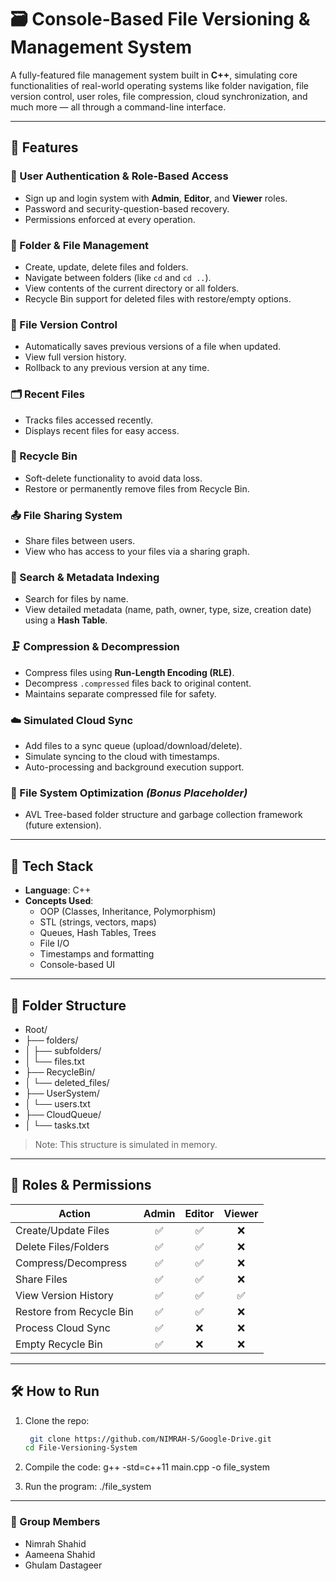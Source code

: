 # 🗃️ Console-Based File Versioning & Management System

A fully-featured file management system built in **C++**, simulating core functionalities of real-world operating systems like folder navigation, file version control, user roles, file compression, cloud synchronization, and much more — all through a command-line interface.

---

## 🚀 Features

### 🔐 User Authentication & Role-Based Access
- Sign up and login system with **Admin**, **Editor**, and **Viewer** roles.
- Password and security-question-based recovery.
- Permissions enforced at every operation.

### 📁 Folder & File Management
- Create, update, delete files and folders.
- Navigate between folders (like `cd` and `cd ..`).
- View contents of the current directory or all folders.
- Recycle Bin support for deleted files with restore/empty options.

### 🔄 File Version Control
- Automatically saves previous versions of a file when updated.
- View full version history.
- Rollback to any previous version at any time.

### 🗂️ Recent Files
- Tracks files accessed recently.
- Displays recent files for easy access.

### 🧺 Recycle Bin
- Soft-delete functionality to avoid data loss.
- Restore or permanently remove files from Recycle Bin.

### 📤 File Sharing System
- Share files between users.
- View who has access to your files via a sharing graph.

### 🔎 Search & Metadata Indexing
- Search for files by name.
- View detailed metadata (name, path, owner, type, size, creation date) using a **Hash Table**.

### 🗜️ Compression & Decompression
- Compress files using **Run-Length Encoding (RLE)**.
- Decompress `.compressed` files back to original content.
- Maintains separate compressed file for safety.

### ☁️ Simulated Cloud Sync
- Add files to a sync queue (upload/download/delete).
- Simulate syncing to the cloud with timestamps.
- Auto-processing and background execution support.

### 🧠 File System Optimization *(Bonus Placeholder)*
- AVL Tree-based folder structure and garbage collection framework (future extension).

---

## 🧪 Tech Stack

- **Language**: C++
- **Concepts Used**:
  - OOP (Classes, Inheritance, Polymorphism)
  - STL (strings, vectors, maps)
  - Queues, Hash Tables, Trees
  - File I/O
  - Timestamps and formatting
  - Console-based UI

---

## 📁 Folder Structure

- Root/
- ├──  folders/
- │ ├──  subfolders/
- │ └──  files.txt
- ├──  RecycleBin/
- │ └──  deleted_files/
- ├──  UserSystem/
- │ └──  users.txt
- ├──  CloudQueue/
- │ └──  tasks.txt

> Note: This structure is simulated in memory.

---

## 👤 Roles & Permissions

| Action                  | Admin | Editor | Viewer |
|-------------------------|:-----:|:------:|:------:|
| Create/Update Files     | ✅    | ✅     | ❌     |
| Delete Files/Folders    | ✅    | ✅     | ❌     |
| Compress/Decompress     | ✅    | ✅     | ❌     |
| Share Files             | ✅    | ✅     | ❌     |
| View Version History    | ✅    | ✅     | ✅     |
| Restore from Recycle Bin| ✅    | ✅     | ❌     |
| Process Cloud Sync      | ✅    | ❌     | ❌     |
| Empty Recycle Bin       | ✅    | ❌     | ❌     |

---

## 🛠️ How to Run

1. Clone the repo:
   ```bash
    git clone https://github.com/NIMRAH-S/Google-Drive.git
   cd File-Versioning-System

2. Compile the code:
   g++ -std=c++11 main.cpp -o file_system

3. Run the program:
   ./file_system
   
 ---
### 👥 Group Members

- Nimrah Shahid  
- Aameena Shahid  
- Ghulam Dastageer

